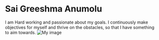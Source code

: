 # Sai Greeshma Anumolu
I am Hard working and passionate about my goals. I continuously make objectives for myself and thrive on the obstacles, so that I have something to aim towards.
![My image]()

